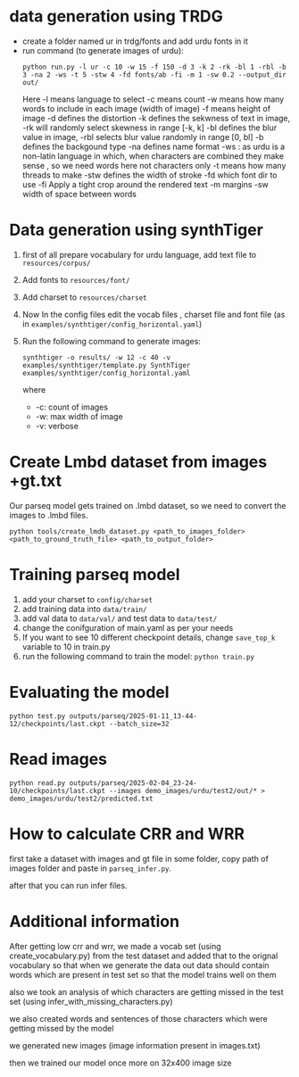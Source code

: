 # data generation using TRDG
- create a folder named ur in trdg/fonts and add urdu fonts in it
- run command (to generate images of urdu):
    ```
    python run.py -l ur -c 10 -w 15 -f 150 -d 3 -k 2 -rk -bl 1 -rbl -b 3 -na 2 -ws -t 5 -stw 4 -fd fonts/ab -fi -m 1 -sw 0.2 --output_dir out/
    ```
    Here -l means language to select
    -c means count
    -w means how many words to include in each image (width of image)
    -f means height of image
    -d defines the distortion
    -k defines the sekwness of text in image, -rk will randomly select skewness in range [-k, k]
    -bl defines the blur value in image, -rbl selects blur value randomly in range [0, bl]
    -b defines the backgound type
    -na defines name format
    -ws : as urdu is a non-latin language in which, when characters are combined they make sense , so we need words here not characters only
    -t means how many threads to make
    -stw defines the width of stroke
    -fd which font dir to use
    -fi Apply a tight crop around the rendered text
    -m margins
    -sw width of space between words


# Data generation using synthTiger

1. first of all prepare vocabulary for urdu language, add text file to `resources/corpus/`
2. Add fonts to `resources/font/`
3. Add charset to `resources/charset`
4. Now In the config files edit the vocab files , charset file and font file (as in `examples/synthtiger/config_horizontal.yaml`)
5. Run the following command to generate images:

    ```
    synthtiger -o results/ -w 12 -c 40 -v examples/synthtiger/template.py SynthTiger examples/synthtiger/config_horizontal.yaml
    ```

    where
    - -c: count of images
    - -w: max width of image
    - -v: verbose

# Create Lmbd dataset from images +gt.txt
Our parseq model gets trained on .lmbd dataset, so we need to convert the images to .lmbd files.

```
python tools/create_lmdb_dataset.py <path_to_images_folder> <path_to_ground_truth_file> <path_to_output_folder>
```

# Training parseq model

1. add your charset to `config/charset`
2. add training data into `data/train/`
3. add val data to `data/val/` and test data to `data/test/`
4. change the conifguration of main.yaml as per your needs
5. If you want to see 10 different checkpoint details, change `save_top_k` variable to 10 in train.py
6. run the following command to train the model: `python train.py`

# Evaluating the model
```
python test.py outputs/parseq/2025-01-11_13-44-12/checkpoints/last.ckpt --batch_size=32
```

# Read images
```
python read.py outputs/parseq/2025-02-04_23-24-10/checkpoints/last.ckpt --images demo_images/urdu/test2/out/* > demo_images/urdu/test2/predicted.txt
```


# How to calculate CRR and WRR
first take a dataset with images and gt file in some folder, copy path of images folder and paste in `parseq_infer.py`. 

after that you can run infer files.


# Additional information
After getting low crr and wrr, we made a vocab set (using create_vocabulary.py) from the test dataset and added that to the orignal vocabulary so that  when we generate the data out data should contain words which are present in test set so that the model trains well on them

also we took an analysis of which characters are getting missed in the test set (using infer_with_missing_characters.py)

we also created words and sentences of those characters which were getting missed by the model


we generated new images (image information present in images.txt)

then we trained our model once more on 32x400 image size
